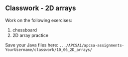 ## Classwork - 2D arrays

Work on the following exercises:
   
1. chessboard
2. 2D array practice 


Save your Java files here: `.../APCSA1/apcsa-assignments-YourUsername/classwork/10_06_2D_arrays/`
